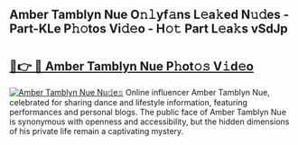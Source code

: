 ## Amber Tamblyn Nue O𝚗𝚕yf𝚊ns L𝚎a𝚔ed N𝚞𝚍es - Part-KLe P𝚑𝚘tos Vi𝚍𝚎o - H𝚘𝚝 Part L𝚎a𝚔s vSdJp

# <h2><a href="http://kf1fgs2.oniu.top/?m=Amber+Tamblyn+Nue">🔗👉 🔴 Amber Tamblyn Nue P𝚑ot𝚘𝚜 V𝚒d𝚎o</a></h2>

[![Amber Tamblyn Nue Nu𝚍e𝚜](https://i.imgur.com/0qMVB7G.gif)](http://kf1fgs2.oniu.top/?m=Amber+Tamblyn+Nue)
Online influencer Amber Tamblyn Nue, celebrated for sharing dance and lifestyle information, featuring performances and personal blogs. The public face of Amber Tamblyn Nue is synonymous with openness and accessibility, but the hidden dimensions of his private life remain a captivating mystery.  
